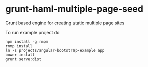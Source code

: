 grunt-haml-multiple-page-seed
=============================

Grunt based engine for creating static multiple page sites

To run example project do
```
npm install -g rmpm
rnmp install
ln -s projects/angular-bootstrap-example app
bower install
grunt serve:dist
```
